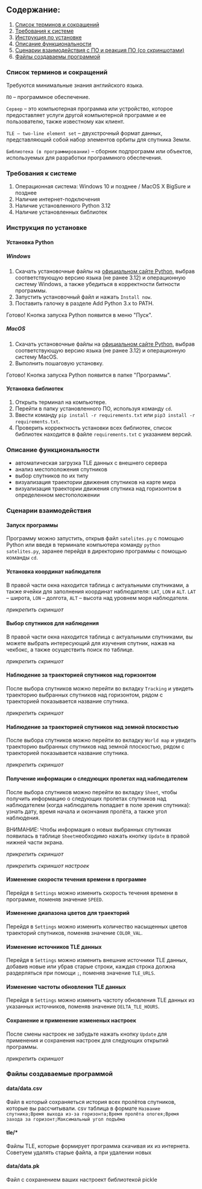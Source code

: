 ## Содержание:
1. [Список терминов и сокращений](#termins)
2. [Требования к системе](#requirements)
3. [Инструкция по установке](#instruction)
4. [Описание функциональности](#description)
5. [Сценарии взаимодействия с ПО и реакция ПО (со скриншотами)](#scenario)
6. [Файлы создаваемы программой](#files)

<h3 id="termins">Список терминов и сокращений</h3>

Требуются минимальные знания английского языка.

`ПО` – программное обеспечение.

`Сервер` – это компьютерная программа или устройство, которое предоставляет услуги другой компьютерной программе и ее пользователю, также известному как клиент.

`TLE – two-line element set` – двухстрочный формат данных, представляющий собой набор элементов орбиты для спутника Земли.

`Библиотека (в программировании)` – сборник подпрограмм или объектов, используемых для разработки программного обеспечения.

<h3 id="requirements">Требования к системе</h3>

1. Операционная система: Windows 10 и позднее / MacOS X BigSure и позднее
2. Наличие интернет-подключения
2. Наличие установленного Python 3.12
3. Наличие установленных библиотек

<h3 id="instruction">Инструкция по установке</h3>

#### Установка Python

##### Windows
1. Скачать установочные файлы на [официальном сайте Python](https://www.python.org/downloads/), выбрав соответствующую версию языка (не ранее 3.12) и операционную систему Windows, а также убедиться в корректности битности программы.
2. Запустить установочный файл и нажать `Install now`. 
3. Поставить галочку в разделе Add Python 3.x to PATH.

Готово! Кнопка запуска Python появится в меню "Пуск".

##### MacOS
1. Скачать установочные файлы на [официальном сайте Python](https://www.python.org/downloads/), выбрав соответствующую версию языка (не ранее 3.12) и операционную систему MacOS.
2. Выполнить пошаговую установку.

Готово! Кнопка запуска Python появится в папке "Программы".

#### Установка библиотек

1. Открыть терминал на компьютере.
2. Перейти в папку установленного ПО, используя команду `cd`.
3. Ввести команду `pip install -r requirements.txt` или `pip3 install -r requirements.txt`.
4. Проверить корректность установки всех библиотек, список библиотек находится в файле `requirements.txt` с указанием версий.

<h3 id="description">Описание функциональности</h3>

* автоматическая загрузка TLE данных с внешнего сервера
* анализ местоположения спутников
* выбор спутников по их типу
* визуализация траектории движения спутников на карте мира
* визуализация траектории движения спутника над горизонтом в определенном местоположении


<h3 id="scenario">Сценарии взаимодействия</h3>

#### Запуск программы
Программу можно запустить, открыв файл `satelites.py` с помощью Python
или введя в терминале компьютера команду `python satelites.py`,
заранее перейдя в директорию программы с помощью команды `cd`.

#### Установка координат наблюдателя
В правой части окна находится таблица с актуальными спутниками,
а также ячейки для заполнения координат наблюдателя: `LAT`, `LON` и `ALT`.
`LAT` – широта, `LON` – долгота, `ALT` – высота над уровнем моря наблюдателя.

*прикрепить скриншот*

#### Выбор спутников для наблюдения
В правой части окна находится таблица с актуальными спутниками,
вы можете выбрать интересующий для изучения спутник, нажав на чекбокс,
а также осуществить поиск по таблице.

*прикрепить скриншот*

#### Наблюдение за траекторией спутников над горизонтом
После выбора спутников можно перейти во вкладку `Tracking` и увидеть траекторию
выбранных спутников над горизонтом, рядом с траекторией показывается название спутника.

*прикрепить скриншот*

#### Наблюдение за траекторией спутников над земной плоскостью
После выбора спутников можно перейти во вкладку `World map` и увидеть траекторию
выбранных спутников над земной плоскостью, рядом с траекторией показывается название спутника.

*прикрепить скриншот*

#### Получение информации о следующих пролетах над наблюдателем
После выбора спутников можно перейти во вкладку `Sheet`, чтобы получить информацию
о следующих пролетах спутников над наблюдателем (когда наблюдатель попадает в поле зрения спутника):
узнать дату, время начала и окончания пролёта, а также угол наблюдения.

ВНИМАНИЕ: Чтобы информация о новых выбранных спутниках появилась в таблице `Sheet`необходимо
нажать кнопку `Update` в правой нижней части экрана.

*прикрепить скриншот*

*прикрепить скриншот настроек*

#### Изменение скорости течения времени в программе
Перейдя в `Settings` можно изменить скорость течения времени в программе, поменяв значение `SPEED`.

#### Изменение диапазона цветов для траекторий
Перейдя в `Settings` можно изменить количество насыщенных цветов траекторий спутников,
поменяв значение `COLOR_VAL`.

#### Изменение источников TLE данных
Перейдя в `Settings` можно изменить внешние источники TLE данных,
добавив новые или убрав старые строки, каждая строка должна раздерляться при помощи `;`, поменяв значение `TLE_URLS`.

#### Изменение частоты обновления TLE данных
Перейдя в `Settings` можно изменить частоту обновления TLE данных
из указанных источников, поменяв значение `DELTA_TLE_HOURS`.

#### Сохранение и применение измененых настроек
После смены настроек не забудьте нажать кнопку `Update` для применения и сохранения
настроек для следующих открытий программы.

*прикрепить скриншот*

<h3 id="files">Файлы создаваемые программой</h3>

#### data/data.csv
Файл в который сохраняеться история всех пролётов спутников, которые вы рассчитывали. csv таблица в формате `Название спутника;Время выхода из-за горизонта;Время пролёта опогея;Время захода за горизонт;Максимальный угол подъёма`
#### tle/*
Файлы TLE, которые формирует программа скачивая их из интернета. Советуем удалять старые файла, а при удалении новых 
#### data/data.pk
Файл с сохранением ваших настроект библиотекой pickle